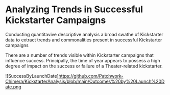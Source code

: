 # Analyzing Trends in Successful Kickstarter Campaigns
Conducting quantitavive descriptive analysis a broad swathe of Kickstarter data to extract trends and commonalities present in successful Kickstarter campaigns

There are a number of trends visible within Kickstarter campaigns that influence success. Principally, the time of year appears to possess a high degree of impact on the success or failure of a Theater-related kickstarter.

![SuccessByLaunchDate]https://github.com/Patchwork-Chimera/KickstarterAnalysis/blob/main/Outcomes%20by%20Launch%20Date.png
